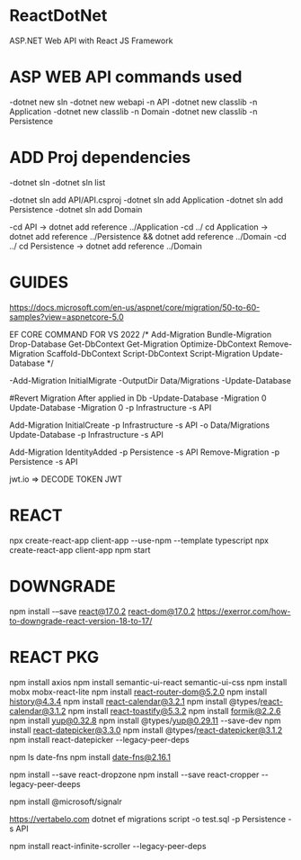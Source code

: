 # ReactDotNet
ASP.NET Web API with React JS Framework

# ASP WEB API commands used
-dotnet new sln
-dotnet new webapi -n API
-dotnet new classlib -n Application
-dotnet new classlib -n Domain
-dotnet new classlib -n Persistence

# ADD Proj dependencies
-dotnet sln
-dotnet sln list

-dotnet sln add API/API.csproj
-dotnet sln add Application
-dotnet sln add Persistence
-dotnet sln add Domain

-cd API -> dotnet add reference ../Application
-cd ../ cd Application -> dotnet add reference ../Persistence && dotnet add reference ../Domain
-cd ../ cd Persistence -> dotnet add reference ../Domain


# GUIDES
https://docs.microsoft.com/en-us/aspnet/core/migration/50-to-60-samples?view=aspnetcore-5.0

EF CORE COMMAND FOR VS 2022
/*
    Add-Migration
    Bundle-Migration
    Drop-Database
    Get-DbContext
    Get-Migration
    Optimize-DbContext
    Remove-Migration
    Scaffold-DbContext
    Script-DbContext
    Script-Migration
    Update-Database */
	
-Add-Migration InitialMigrate -OutputDir Data/Migrations
-Update-Database

#Revert Migration After applied in Db
-Update-Database -Migration 0
Update-Database -Migration 0 -p Infrastructure -s API

Add-Migration InitialCreate -p Infrastructure -s API -o Data/Migrations
Update-Database -p Infrastructure -s API 

Add-Migration IdentityAdded -p Persistence -s API
Remove-Migration -p Persistence -s API

jwt.io => DECODE TOKEN JWT


# REACT
npx create-react-app client-app --use-npm --template typescript
npx create-react-app client-app
npm start

# DOWNGRADE
npm install -–save react@17.0.2 react-dom@17.0.2
https://exerror.com/how-to-downgrade-react-version-18-to-17/

# REACT PKG
npm install axios
npm install semantic-ui-react semantic-ui-css
npm install mobx mobx-react-lite
npm install react-router-dom@5.2.0
npm install history@4.3.4
npm install react-calendar@3.2.1
npm install @types/react-calendar@3.1.2
npm install react-toastify@5.3.2
npm install formik@2.2.6
npm install yup@0.32.8
npm install @types/yup@0.29.11 --save-dev
npm install react-datepicker@3.3.0
npm install @types/react-datepicker@3.1.2
npm install react-datepicker --legacy-peer-deps


npm ls date-fns
npm install date-fns@2.16.1

npm install --save react-dropzone
npm install --save react-cropper --legacy-peer-deeps

npm install @microsoft/signalr


https://vertabelo.com
dotnet ef migrations script -o test.sql -p Persistence -s API

npm install react-infinite-scroller --legacy-peer-deps
